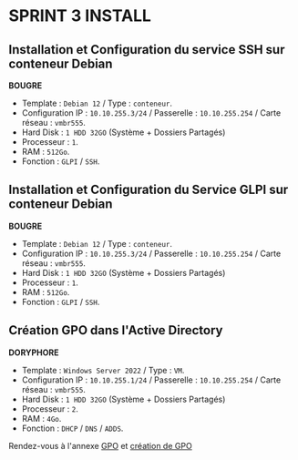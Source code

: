 # SPRINT 3 INSTALL
## Installation et Configuration du service SSH sur conteneur Debian

**BOUGRE**
* Template : `Debian 12` / Type : `conteneur`.
* Configuration IP : `10.10.255.3/24` / Passerelle : `10.10.255.254` / Carte réseau : `vmbr555`.
* Hard Disk : `1 HDD 32GO` (Système + Dossiers Partagés) 
* Processeur : `1`.
* RAM : `512Go`.
* Fonction : `GLPI` / `SSH`.

## Installation et Configuration du Service GLPI sur conteneur Debian

**BOUGRE**
* Template : `Debian 12` / Type : `conteneur`.
* Configuration IP : `10.10.255.3/24` / Passerelle : `10.10.255.254` / Carte réseau : `vmbr555`.
* Hard Disk : `1 HDD 32GO` (Système + Dossiers Partagés) 
* Processeur : `1`.
* RAM : `512Go`.
* Fonction : `GLPI` / `SSH`.


## Création GPO dans l'Active Directory

**DORYPHORE**
* Template : `Windows Server 2022` / Type : `VM`.
* Configuration IP : `10.10.255.1/24` / Passerelle : `10.10.255.254` / Carte réseau : `vmbr555`.
* Hard Disk : `1 HDD 32GO` (Système + Dossiers Partagés) 
* Processeur : `2`.
* RAM : `4Go`.
* Fonction : `DHCP` / `DNS` / `ADDS`.

Rendez-vous à l'annexe [GPO](../Ressources/fichiers/gpo.md) et [création de GPO](../Ressources/fichiers/GPO_Mappage_Departements_et_Services.md)
